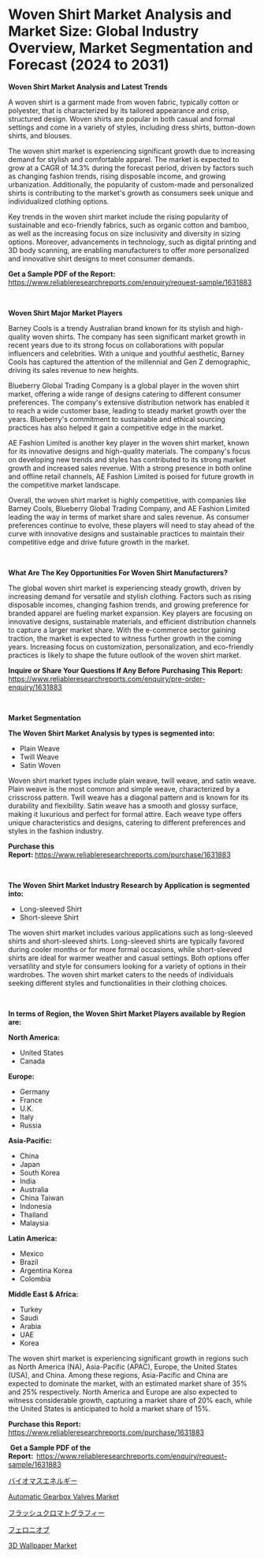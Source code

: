 <p><h1>Woven Shirt Market Analysis and Market Size: Global Industry Overview, Market Segmentation and Forecast (2024 to 2031)</h1></p><p><strong>Woven Shirt Market Analysis and Latest Trends</strong></p>
<p><p>A woven shirt is a garment made from woven fabric, typically cotton or polyester, that is characterized by its tailored appearance and crisp, structured design. Woven shirts are popular in both casual and formal settings and come in a variety of styles, including dress shirts, button-down shirts, and blouses.</p><p>The woven shirt market is experiencing significant growth due to increasing demand for stylish and comfortable apparel. The market is expected to grow at a CAGR of 14.3% during the forecast period, driven by factors such as changing fashion trends, rising disposable income, and growing urbanization. Additionally, the popularity of custom-made and personalized shirts is contributing to the market's growth as consumers seek unique and individualized clothing options.</p><p>Key trends in the woven shirt market include the rising popularity of sustainable and eco-friendly fabrics, such as organic cotton and bamboo, as well as the increasing focus on size inclusivity and diversity in sizing options. Moreover, advancements in technology, such as digital printing and 3D body scanning, are enabling manufacturers to offer more personalized and innovative shirt designs to meet consumer demands.</p></p>
<p><strong>Get a Sample PDF of the Report:&nbsp;</strong> <a href="https://www.reliableresearchreports.com/enquiry/request-sample/1631883">https://www.reliableresearchreports.com/enquiry/request-sample/1631883</a></p>
<p>&nbsp;</p>
<p><strong>Woven Shirt Major Market Players</strong></p>
<p><p>Barney Cools is a trendy Australian brand known for its stylish and high-quality woven shirts. The company has seen significant market growth in recent years due to its strong focus on collaborations with popular influencers and celebrities. With a unique and youthful aesthetic, Barney Cools has captured the attention of the millennial and Gen Z demographic, driving its sales revenue to new heights.</p><p>Blueberry Global Trading Company is a global player in the woven shirt market, offering a wide range of designs catering to different consumer preferences. The company's extensive distribution network has enabled it to reach a wide customer base, leading to steady market growth over the years. Blueberry's commitment to sustainable and ethical sourcing practices has also helped it gain a competitive edge in the market.</p><p>AE Fashion Limited is another key player in the woven shirt market, known for its innovative designs and high-quality materials. The company's focus on developing new trends and styles has contributed to its strong market growth and increased sales revenue. With a strong presence in both online and offline retail channels, AE Fashion Limited is poised for future growth in the competitive market landscape.</p><p>Overall, the woven shirt market is highly competitive, with companies like Barney Cools, Blueberry Global Trading Company, and AE Fashion Limited leading the way in terms of market share and sales revenue. As consumer preferences continue to evolve, these players will need to stay ahead of the curve with innovative designs and sustainable practices to maintain their competitive edge and drive future growth in the market.</p></p>
<p>&nbsp;</p>
<p><strong>What Are The Key Opportunities For Woven Shirt Manufacturers?</strong></p>
<p><p>The global woven shirt market is experiencing steady growth, driven by increasing demand for versatile and stylish clothing. Factors such as rising disposable incomes, changing fashion trends, and growing preference for branded apparel are fueling market expansion. Key players are focusing on innovative designs, sustainable materials, and efficient distribution channels to capture a larger market share. With the e-commerce sector gaining traction, the market is expected to witness further growth in the coming years. Increasing focus on customization, personalization, and eco-friendly practices is likely to shape the future outlook of the woven shirt market.</p></p>
<p><strong>Inquire or Share Your Questions If Any Before Purchasing This Report:</strong> <a href="https://www.reliableresearchreports.com/enquiry/pre-order-enquiry/1631883">https://www.reliableresearchreports.com/enquiry/pre-order-enquiry/1631883</a></p>
<p>&nbsp;</p>
<p><strong>Market Segmentation</strong></p>
<p><strong>The Woven Shirt Market Analysis by types is segmented into:</strong></p>
<p><ul><li>Plain Weave</li><li>Twill Weave</li><li>Satin Woven</li></ul></p>
<p><p>Woven shirt market types include plain weave, twill weave, and satin weave. Plain weave is the most common and simple weave, characterized by a crisscross pattern. Twill weave has a diagonal pattern and is known for its durability and flexibility. Satin weave has a smooth and glossy surface, making it luxurious and perfect for formal attire. Each weave type offers unique characteristics and designs, catering to different preferences and styles in the fashion industry.</p></p>
<p><strong>Purchase this Report:&nbsp;</strong><a href="https://www.reliableresearchreports.com/purchase/1631883">https://www.reliableresearchreports.com/purchase/1631883</a></p>
<p>&nbsp;</p>
<p><strong>The Woven Shirt Market Industry Research by Application is segmented into:</strong></p>
<p><ul><li>Long-sleeved Shirt</li><li>Short-sleeve Shirt</li></ul></p>
<p><p>The woven shirt market includes various applications such as long-sleeved shirts and short-sleeved shirts. Long-sleeved shirts are typically favored during cooler months or for more formal occasions, while short-sleeved shirts are ideal for warmer weather and casual settings. Both options offer versatility and style for consumers looking for a variety of options in their wardrobes. The woven shirt market caters to the needs of individuals seeking different styles and functionalities in their clothing choices.</p></p>
<p>&nbsp;</p>
<p><strong>In terms of Region, the Woven Shirt Market Players available by Region are:</strong></p>
<p>
    <p> <strong> North America: </strong>
        <ul>
            <li>United States</li>
            <li>Canada</li>
        </ul>
        </p> 
    <p> <strong> Europe: </strong>
        <ul>
            <li>Germany</li>
            <li>France</li>
            <li>U.K.</li>
            <li>Italy</li>
            <li>Russia</li>
        </ul>
        </p> 
    <p> <strong> Asia-Pacific: </strong>
        <ul>
            <li>China</li>
            <li>Japan</li>
            <li>South Korea</li>
            <li>India</li>
            <li>Australia</li>
            <li>China Taiwan</li>
            <li>Indonesia</li>
            <li>Thailand</li>
            <li>Malaysia</li>
        </ul>
        </p> 
    <p> <strong> Latin America: </strong>
        <ul>
            <li>Mexico</li>
            <li>Brazil</li>
            <li>Argentina Korea</li>
            <li>Colombia</li>
        </ul>
        </p> 
    <p> <strong> Middle East & Africa: </strong>
        <ul>
            <li>Turkey</li>
            <li>Saudi</li>
            <li>Arabia</li>
            <li>UAE</li>
            <li>Korea</li>
        </ul>
    </p>
    </p>
<p><p>The woven shirt market is experiencing significant growth in regions such as North America (NA), Asia-Pacific (APAC), Europe, the United States (USA), and China. Among these regions, Asia-Pacific and China are expected to dominate the market, with an estimated market share of 35% and 25% respectively. North America and Europe are also expected to witness considerable growth, capturing a market share of 20% each, while the United States is anticipated to hold a market share of 15%.</p></p>
<p><strong>Purchase this Report: </strong><a href="https://www.reliableresearchreports.com/purchase/1631883">https://www.reliableresearchreports.com/purchase/1631883</a></p>
<p>&nbsp;<strong>Get a Sample PDF of the Report:&nbsp;&nbsp;</strong><a href="https://www.reliableresearchreports.com/enquiry/request-sample/1631883">https://www.reliableresearchreports.com/enquiry/request-sample/1631883</a></p>
<p><strong></strong></p>
<p><p><a href="https://github.com/adcxff01450218/Market-Research-Report-List-1/blob/main/72167085197.md">バイオマスエネルギー</a></p><p><a href="https://issuu.com/reportprime-2/docs/automatic-gearbox-valves-market-size-2030.pptx">Automatic Gearbox Valves Market</a></p><p><a href="https://github.com/xnljig2898992/Market-Research-Report-List-1/blob/main/74453535196.md">フラッシュクロマトグラフィー</a></p><p><a href="https://medium.com/@logaolloway76845/%E3%83%95%E3%82%A7%E3%83%AD%E3%83%8B%E3%82%AA%E3%83%93%E3%82%A6%E3%83%A0%E5%B8%82%E5%A0%B4%E8%A6%8F%E6%A8%A1%E3%81%A8%E5%B8%82%E5%A0%B4%E5%8B%95%E5%90%91-%E5%AE%8C%E5%85%A8%E3%81%AA%E7%94%A3%E6%A5%AD%E6%A6%82%E8%A6%81-2024%E5%B9%B4%E3%81%8B%E3%82%892031%E5%B9%B4-9fcbf9d0281d">フェロニオブ</a></p><p><a href="https://github.com/sonuprakash1/Market-Research-Report-List-1/blob/main/3d-wallpaper-market.md">3D Wallpaper Market</a></p></p>